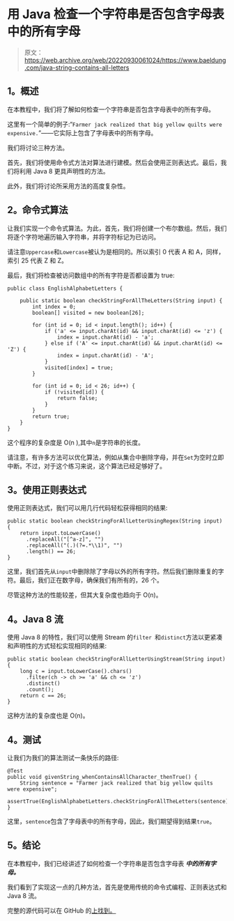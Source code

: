 # 用 Java 检查一个字符串是否包含字母表中的所有字母

> 原文：<https://web.archive.org/web/20220930061024/https://www.baeldung.com/java-string-contains-all-letters>

## **1。概述**

在本教程中，我们将了解如何检查一个字符串是否包含字母表中的所有字母。

这里有一个简单的例子:“`Farmer jack realized that big yellow quilts were expensive.`”——它实际上包含了字母表中的所有字母。

我们将讨论三种方法。

首先，我们将使用命令式方法对算法进行建模。然后会使用正则表达式。最后，我们将利用 Java 8 更具声明性的方法。

此外，我们将讨论所采用方法的高度复杂性。

## **2。命令式算法**

让我们实现一个命令式算法。为此，首先，我们将创建一个布尔数组。然后，我们将逐个字符地遍历输入字符串，并将字符标记为已访问。

请注意`Uppercase`和`Lowercase`被认为是相同的。所以索引 0 代表 A 和 A，同样，索引 25 代表 Z 和 Z。

最后，我们将检查被访问数组中的所有字符是否都设置为 true:

```
public class EnglishAlphabetLetters {

    public static boolean checkStringForAllTheLetters(String input) {
        int index = 0;
        boolean[] visited = new boolean[26];

        for (int id = 0; id < input.length(); id++) {
            if ('a' <= input.charAt(id) && input.charAt(id) <= 'z') {
                index = input.charAt(id) - 'a';
            } else if ('A' <= input.charAt(id) && input.charAt(id) <= 'Z') {
                index = input.charAt(id) - 'A';
            }
            visited[index] = true;
        }

        for (int id = 0; id < 26; id++) {
            if (!visited[id]) {
                return false;
            }
        }
        return true;
    }
}
```

这个程序的复杂度是 O(n ),其中`n`是字符串的长度。

请注意，有许多方法可以优化算法，例如从集合中删除字母，并在`Set`为空时立即中断。不过，对于这个练习来说，这个算法已经足够好了。

## **3。使用正则表达式**

使用正则表达式，我们可以用几行代码轻松获得相同的结果:

```
public static boolean checkStringForAllLetterUsingRegex(String input) {
    return input.toLowerCase()
      .replaceAll("[^a-z]", "")
      .replaceAll("(.)(?=.*\\1)", "")
      .length() == 26;
}
```

这里，我们首先从`input`中删除除了字母以外的所有字符。然后我们删除重复的字符。最后，我们正在数字母，确保我们有所有的，26 个。

尽管这种方法的性能较差，但其大复杂度也趋向于 O(n)。

## **4。Java 8 流**

使用 Java 8 的特性，我们可以使用 Stream 的`filter `和`distinct`方法以更紧凑和声明性的方式轻松实现相同的结果:

```
public static boolean checkStringForAllLetterUsingStream(String input) {
    long c = input.toLowerCase().chars()
      .filter(ch -> ch >= 'a' && ch <= 'z')
      .distinct()
      .count();
    return c == 26;
}
```

这种方法的复杂度也是 O(n)。

## **4。测试**

让我们为我们的算法测试一条快乐的路径:

```
@Test
public void givenString_whenContainsAllCharacter_thenTrue() {
    String sentence = "Farmer jack realized that big yellow quilts were expensive";
    assertTrue(EnglishAlphabetLetters.checkStringForAllTheLetters(sentence));
}
```

这里，`sentence`包含了字母表中的所有字母，因此，我们期望得到结果`true`。

## **5。结论**

在本教程中，我们已经讲述了如何检查一个字符串是否包含字母表 ***中的所有字母。***

我们看到了实现这一点的几种方法，首先是使用传统的命令式编程、正则表达式和 Java 8 流。

完整的源代码可以在 GitHub 的[上找到。](https://web.archive.org/web/20220524121722/https://github.com/eugenp/tutorials/tree/master/algorithms-modules/algorithms-miscellaneous-4)